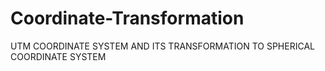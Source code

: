 # Coordinate-Transformation
UTM COORDINATE SYSTEM AND ITS TRANSFORMATION TO SPHERICAL COORDINATE SYSTEM
